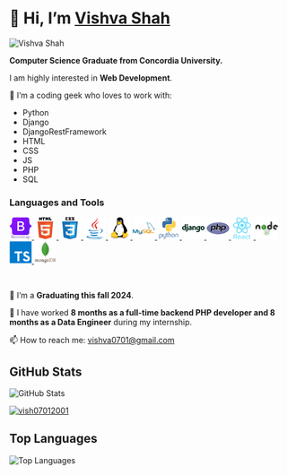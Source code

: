 # 👋 Hi, I’m [Vishva Shah](https://vish07012001.github.io/)

![Vishva Shah](https://readme-typing-svg.herokuapp.com/?lines=Vishva+Shah;Web+developer&font=Fira%20Code&width=440&height=45&color=68C3D4&vCenter=true&size=21)

**Computer Science Graduate from Concordia University.**

I am highly interested in **Web Development**.

👀 I’m a coding geek who loves to work with:
- Python
- Django
- DjangoRestFramework
- HTML
- CSS
- JS
- PHP
- SQL

<h3>Languages and Tools</h3>
<p>    
  <a href="https://www.w3schools.com/cs/" target="_blank" rel="noreferrer"> 
    <img src="https://github.com/devicons/devicon/blob/master/icons/bootstrap/bootstrap-original-wordmark.svg" alt="bootstrap" width="40" height="40"/> 
  </a> 
  <a href="https://www.w3.org/html/" target="_blank" rel="noreferrer"> 
    <img src="https://raw.githubusercontent.com/devicons/devicon/master/icons/html5/html5-original-wordmark.svg" alt="html5" width="40" height="40"/> 
  </a> 
   <a href="https://www.w3.org/html/" target="_blank" rel="noreferrer"> 
    <img src="https://github.com/devicons/devicon/blob/master/icons/css3/css3-original-wordmark.svg" alt="css3" width="40" height="40"/> 
  </a>   
  <a href="https://www.java.com" target="_blank" rel="noreferrer"> 
    <img src="https://raw.githubusercontent.com/devicons/devicon/master/icons/java/java-original.svg" alt="java" width="40" height="40"/> 
  </a> 
  <a href="https://www.linux.org/" target="_blank" rel="noreferrer"> 
    <img src="https://raw.githubusercontent.com/devicons/devicon/master/icons/linux/linux-original.svg" alt="linux" width="40" height="40"/> 
  </a> 
  <a href="https://www.mysql.com/" target="_blank" rel="noreferrer"> 
    <img src="https://raw.githubusercontent.com/devicons/devicon/master/icons/mysql/mysql-original-wordmark.svg" alt="mysql" width="40" height="40"/> 
  </a> 
  <a href="https://www.w3.org/html/" target="_blank" rel="noreferrer">
     <img src="https://github.com/devicons/devicon/blob/master/icons/python/python-original-wordmark.svg" alt="python" width="40" height="40"/> 
  </a>   
  <a href="https://www.w3.org/html/" target="_blank" rel="noreferrer">
     <img src="https://github.com/devicons/devicon/blob/master/icons/django/django-plain-wordmark.svg" alt="django" width="40" height="40"/> 
  </a> 
   <a href="https://www.w3.org/html/" target="_blank" rel="noreferrer">
     <img src="https://github.com/devicons/devicon/blob/master/icons/php/php-original.svg" alt="php" width="40" height="40"/> 
  </a>  
  <a href="https://reactjs.org/" target="_blank" rel="noreferrer">
  <img src="https://github.com/devicons/devicon/blob/master/icons/react/react-original-wordmark.svg" alt="react" width="40" height="40"/> 
</a>
<a href="https://nodejs.org/" target="_blank" rel="noreferrer">
  <img src="https://github.com/devicons/devicon/blob/master/icons/nodejs/nodejs-original-wordmark.svg" alt="nodejs" width="40" height="40"/> 
</a>
<a href="https://www.typescriptlang.org/" target="_blank" rel="noreferrer">
  <img src="https://github.com/devicons/devicon/blob/master/icons/typescript/typescript-original.svg" alt="typescript" width="40" height="40"/> 
</a>
<a href="https://www.mongodb.com/" target="_blank" rel="noreferrer">
  <img src="https://github.com/devicons/devicon/blob/master/icons/mongodb/mongodb-original-wordmark.svg" alt="mongodb" width="40" height="40"/> 
</a>

</p>
<br>

🌱 I’m a **Graduating this fall 2024**.

💞️ I have worked **8 months as a full-time backend PHP developer and 8 months as a Data Engineer** during my internship.

📫 How to reach me: [vishva0701@gmail.com](mailto:vishva0701@gmail.com)

## GitHub Stats

![GitHub Stats](https://github-readme-stats.vercel.app/api?username=vish07012001&theme=highcontrast&show_icons=true&count_private=true)
<p > 
  <a href="https://github.com/ryo-ma/github-profile-trophy">
    <img src="https://github-profile-trophy.vercel.app/?username=vish07012001" alt="vish07012001" />
  </a> 
</p>

## Top Languages

![Top Languages](https://github-readme-stats.vercel.app/api/top-langs/?username=vish07012001&langs_count=30&layout=compact&hide_border=true)
